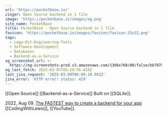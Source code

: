 ```yaml
---
url: 'https://pocketbase.io/'
zinger: Open Source backend in 1 file
image: 'https://pocketbase.io/images/og.png'
site_name: PocketBase
title: PocketBase - Open Source backend in 1 file
favicon: 'https://pocketbase.io/images/favicon/favicon-32x32.png'
tags:
  - Lego-Kit-Engineering-Tools
  - Software-Development
  - Databases
  - Backend-as-a-Service
og_screenshot_url: >-
  https://og-screenshots-prod.s3.amazonaws.com/1366x768/80/false/bb79754a704e19459fc436b1856451987c20612298e422abff1e4edb71590417.jpeg
og_last_fetch: 2025-03-07T05:20:56.414Z
last_jina_request: '2025-03-09T06:09:10.941Z'
jina_error: 'HTTP error! status: 429'
---
```

[[Open Source]]
[[Backend-as-a-Service]]
Built on [[SQLite]]. 

2022, Aug 09. [The FASTEST way to create a backend for your app](https://youtube.com/shorts/iYPIWFHXFg4?si=suYfyEt5RWAShn_J) [[CodingWithLewis]], [[YouTube]]. 

